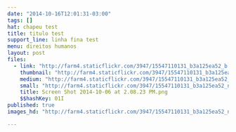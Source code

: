 ```yaml
---
date: "2014-10-16T12:01:31-03:00"
tags: []
hat: chapeu test
title: titulo test
support_line: linha fina test
menu: direitos humanos
layout: post
files:
  - link: "http://farm4.staticflickr.com/3947/15547110131_b3a125ea52_b.jpg"
    thumbnail: "http://farm4.staticflickr.com/3947/15547110131_b3a125ea52_t.jpg"
    medium: "http://farm4.staticflickr.com/3947/15547110131_b3a125ea52_z.jpg"
    small: "http://farm4.staticflickr.com/3947/15547110131_b3a125ea52_n.jpg"
    title: Screen Shot 2014-10-06 at 2.08.23 PM.png
    $$hashKey: 01I
published: true
images_hd: "http://farm4.staticflickr.com/3947/15547110131_b3a125ea52_n.jpg"

---
```

